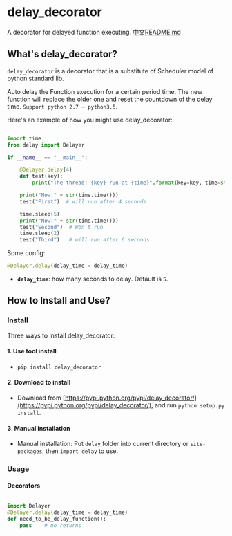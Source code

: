 # delay_decorator
A decorator for delayed function executing.  [中文README.md](README_zh.md)

## What's delay_decorator?

`delay_decorator` is a decorator that is a substitute of Scheduler model of python standard lib.

Auto delay the Function execution for a certain period time.
The new function will replace the older one and reset the countdown of the delay time. `Support python 2.7 ~ python3.5`.

Here's an example of how you might use delay_decorator:

```python

import time
from delay import Delayer

if __name__ == "__main__":

    @Delayer.delay(4)
    def test(key):
        print("The thread: {key} run at {time}".format(key=key, time=str(time.time())))

    print("Now:" + str(time.time()))
    test("First")  # will run after 4 seconds

    time.sleep(5)
    print("Now:" + str(time.time()))
    test("Second")  # Won't run
    time.sleep(2)
    test("Third")   # will run after 6 seconds

```

Some config:

```python
@Delayer.delay(delay_time = delay_time)
```

 - **`delay_time`**: how many seconds to delay. Default is `5`.

 

## How to Install and Use?

### Install

Three ways to install delay_decorator: 

#### 1. Use tool install

 - `pip install delay_decorator`

#### 2. Download to install

 - Download from [https://pypi.python.org/pypi/delay_decorator/](https://pypi.python.org/pypi/delay_decorator/), and run `python setup.py install`.

#### 3. Manual installation

 - Manual installation: Put `delay` folder into current directory or `site-packages`, then `import delay` to use.


### Usage

#### Decorators

```python

import Delayer
@Delayer.delay(delay_time = delay_time)
def need_to_be_delay_function():
	pass    # no returns

```
